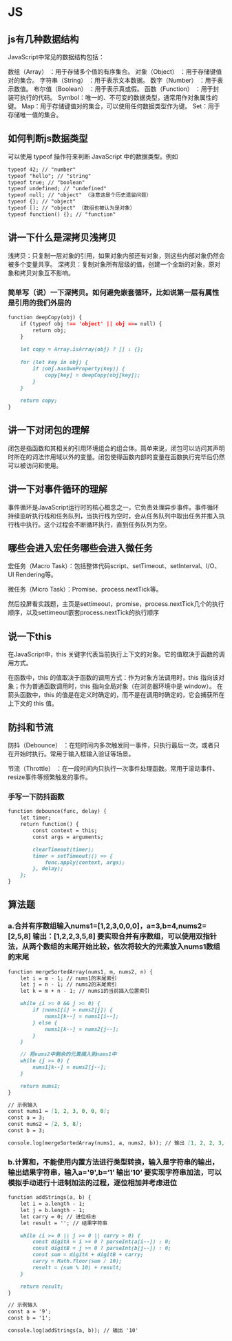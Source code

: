 # JS

## js有几种数据结构

JavaScript中常见的数据结构包括：

数组（Array） ：用于存储多个值的有序集合。
对象（Object） ：用于存储键值对的集合。
字符串（String） ：用于表示文本数据。
数字（Number） ：用于表示数值。
布尔值（Boolean） ：用于表示真或假。
函数（Function） ：用于封装可执行的代码。
Symbol：唯一的、不可变的数据类型，通常用作对象属性的键。
Map：用于存储键值对的集合，可以使用任何数据类型作为键。
Set：用于存储唯一值的集合。

## 如何判断js数据类型

可以使用 typeof 操作符来判断 JavaScript 中的数据类型。例如

```md
typeof 42; // "number"
typeof "hello"; // "string"
typeof true; // "boolean"
typeof undefined; // "undefined"
typeof null; // "object" （注意这是个历史遗留问题）
typeof {}; // "object"
typeof []; // "object" （数组也被认为是对象）
typeof function() {}; // "function"

```

## 讲一下什么是深拷贝浅拷贝

浅拷贝：只复制一层对象的引用，如果对象内部还有对象，则这些内部对象仍然会被多个变量共享。
深拷贝：复制对象所有层级的值，创建一个全新的对象，原对象和拷贝对象互不影响。

### 简单写（说）一下深拷贝。如何避免嵌套循环，比如说第一层有属性是引用的我们外层的

```md
function deepCopy(obj) {
    if (typeof obj !== 'object' || obj === null) {
        return obj;
    }
    
    let copy = Array.isArray(obj) ? [] : {};
    
    for (let key in obj) {
        if (obj.hasOwnProperty(key)) {
            copy[key] = deepCopy(obj[key]);
        }
    }
    
    return copy;
}
```

## 讲一下对闭包的理解

闭包是指函数和其相关的引用环境组合的组合体。简单来说，闭包可以访问其声明时所在的词法作用域以外的变量。闭包使得函数内部的变量在函数执行完毕后仍然可以被访问和使用。

## 讲一下对事件循环的理解

事件循环是JavaScript运行时的核心概念之一，它负责处理异步事件。事件循环持续监听执行栈和任务队列，当执行栈为空时，会从任务队列中取出任务并推入执行栈中执行。这个过程会不断循环执行，直到任务队列为空。

## 哪些会进入宏任务哪些会进入微任务

宏任务（Macro Task）：包括整体代码script、setTimeout、setInterval、I/O、UI Rendering等。

微任务（Micro Task）：Promise、process.nextTick等。

然后投屏看实践题，主页是settimeout，promise，process.nextTick几个的执行顺序，以及settimeout嵌套process.nextTick的执行顺序

## 说一下this

在JavaScript中，this 关键字代表当前执行上下文的对象。它的值取决于函数的调用方式。

在函数中，this 的值取决于函数的调用方式：作为对象方法调用时，this 指向该对象；作为普通函数调用时，this 指向全局对象（在浏览器环境中是 window）。
在箭头函数中，this 的值是在定义时确定的，而不是在调用时确定的，它会捕获所在上下文的 this 值。

## 防抖和节流

防抖（Debounce） ：在短时间内多次触发同一事件，只执行最后一次，或者只在开始时执行。常用于输入框输入验证等场景。

节流（Throttle） ：在一段时间内只执行一次事件处理函数。常用于滚动事件、resize事件等频繁触发的事件。

### 手写一下防抖函数

```md
function debounce(func, delay) {
    let timer;
    return function() {
        const context = this;
        const args = arguments;

        clearTimeout(timer);
        timer = setTimeout(() => {
            func.apply(context, args);
        }, delay);
    };
}

```

## 算法题

### a.合并有序数组输入nums1=[1,2,3,0,0,0]，a=3,b=4,nums2=[2,5,8] 输出：[1,2,2,3,5,8] 要实现合并有序数组，可以使用双指针法，从两个数组的末尾开始比较，依次将较大的元素放入nums1数组的末尾

```md
function mergeSortedArray(nums1, m, nums2, n) {
    let i = m - 1; // nums1的末尾索引
    let j = n - 1; // nums2的末尾索引
    let k = m + n - 1; // nums1的当前插入位置索引

    while (i >= 0 && j >= 0) {
        if (nums1[i] > nums2[j]) {
            nums1[k--] = nums1[i--];
        } else {
            nums1[k--] = nums2[j--];
        }
    }

    // 将nums2中剩余的元素插入到nums1中
    while (j >= 0) {
        nums1[k--] = nums2[j--];
    }

    return nums1;
}

// 示例输入
const nums1 = [1, 2, 3, 0, 0, 0];
const a = 3;
const nums2 = [2, 5, 8];
const b = 3;

console.log(mergeSortedArray(nums1, a, nums2, b)); // 输出 [1, 2, 2, 3, 5, 8]

```

### b.计算和，不能使用内置方法进行类型转换，输入是字符串的输出，输出结果字符串，输入a='9',b=‘1’ 输出‘10’ 要实现字符串加法，可以模拟手动进行十进制加法的过程，逐位相加并考虑进位

```md
function addStrings(a, b) {
    let i = a.length - 1;
    let j = b.length - 1;
    let carry = 0; // 进位标志
    let result = ''; // 结果字符串

    while (i >= 0 || j >= 0 || carry > 0) {
        const digitA = i >= 0 ? parseInt(a[i--]) : 0;
        const digitB = j >= 0 ? parseInt(b[j--]) : 0;
        const sum = digitA + digitB + carry;
        carry = Math.floor(sum / 10);
        result = (sum % 10) + result;
    }

    return result;
}

// 示例输入
const a = '9';
const b = '1';

console.log(addStrings(a, b)); // 输出 '10'

```
